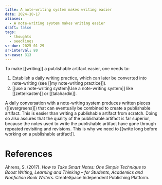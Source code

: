 ```yaml
---
title: A note-writing system makes writing easier
date: 2024-10-17
aliases:
  - A note-writing system makes writing easier
draft: false
tags:
  - thoughts
  - seedlings
sr-due: 2025-01-29
sr-interval: 80
sr-ease: 313
---
```

To make [[writing]] a publishable artifact easier, one needs to:

1. Establish a daily writing practice, which can later be converted into note-writing (see [[my note-writing practice]]).
2. [[use a note-writing system|Use a note-writing system]] like [[zettelkasten]] or [[talahardin]].

A daily conversation with a note-writing system produces written pieces ([[evergreens]]) that can eventually be combined to create a publishable artifact. This is easier than writing a publishable artifact from scratch. Doing so also assures that the quality of the publishable artifact is far superior, because the notes used to write the publishable artifact have gone through repeated revisiting and revisions. This is why we need to [[write long before working on a publishable artifact]].

# References

Ahrens, S. (2017). *How to Take Smart Notes: One Simple Technique to Boost Writing, Learning and Thinking – for Students, Academics and Nonfiction Book Writers*. CreateSpace Independent Publishing Platform.